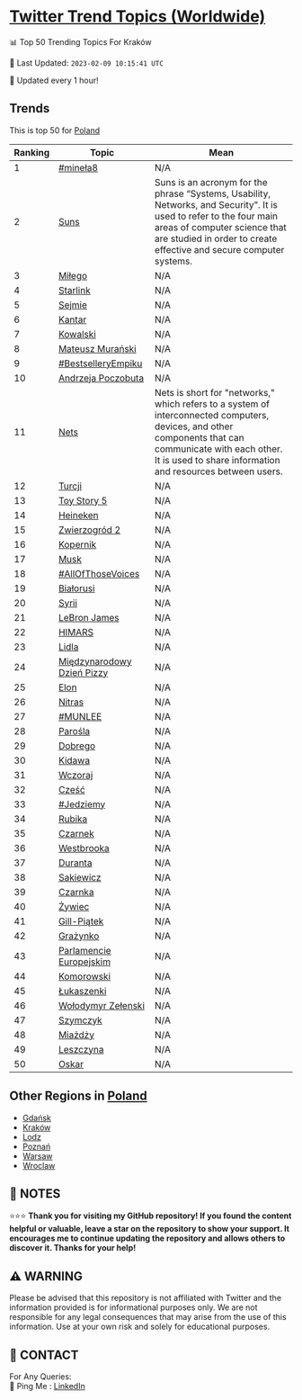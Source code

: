 [Twitter Trend Topics (Worldwide)](https://github.com/ErcinDedeoglu/Twitter-Trend-Topics)
==========


📊 Top 50 Trending Topics For Kraków

📆 Last Updated: `2023-02-09 10:15:41 UTC`

🔧 Updated every 1 hour!


## Trends

This is top 50 for [Poland](</Poland>)

| Ranking | Topic | Mean |
| ------- | ------------ | ------------ |
| 1 | [#mineła8](http://twitter.com/search?q=%23mine%c5%82a8) | N/A |
| 2 | [Suns](http://twitter.com/search?q=Suns) | Suns is an acronym for the phrase “Systems, Usability, Networks, and Security”. It is used to refer to the four main areas of computer science that are studied in order to create effective and secure computer systems. |
| 3 | [Miłego](http://twitter.com/search?q=Mi%c5%82ego) | N/A |
| 4 | [Starlink](http://twitter.com/search?q=Starlink) | N/A |
| 5 | [Sejmie](http://twitter.com/search?q=Sejmie) | N/A |
| 6 | [Kantar](http://twitter.com/search?q=Kantar) | N/A |
| 7 | [Kowalski](http://twitter.com/search?q=Kowalski) | N/A |
| 8 | [Mateusz Murański](http://twitter.com/search?q=Mateusz+Mura%c5%84ski) | N/A |
| 9 | [#BestselleryEmpiku](http://twitter.com/search?q=%23BestselleryEmpiku) | N/A |
| 10 | [Andrzeja Poczobuta](http://twitter.com/search?q=Andrzeja+Poczobuta) | N/A |
| 11 | [Nets](http://twitter.com/search?q=Nets) | Nets is short for "networks," which refers to a system of interconnected computers, devices, and other components that can communicate with each other. It is used to share information and resources between users. |
| 12 | [Turcji](http://twitter.com/search?q=Turcji) | N/A |
| 13 | [Toy Story 5](http://twitter.com/search?q=Toy+Story+5) | N/A |
| 14 | [Heineken](http://twitter.com/search?q=Heineken) | N/A |
| 15 | [Zwierzogród 2](http://twitter.com/search?q=Zwierzogr%c3%b3d+2) | N/A |
| 16 | [Kopernik](http://twitter.com/search?q=Kopernik) | N/A |
| 17 | [Musk](http://twitter.com/search?q=Musk) | N/A |
| 18 | [#AllOfThoseVoices](http://twitter.com/search?q=%23AllOfThoseVoices) | N/A |
| 19 | [Białorusi](http://twitter.com/search?q=Bia%c5%82orusi) | N/A |
| 20 | [Syrii](http://twitter.com/search?q=Syrii) | N/A |
| 21 | [LeBron James](http://twitter.com/search?q=LeBron+James) | N/A |
| 22 | [HIMARS](http://twitter.com/search?q=HIMARS) | N/A |
| 23 | [Lidla](http://twitter.com/search?q=Lidla) | N/A |
| 24 | [Międzynarodowy Dzień Pizzy](http://twitter.com/search?q=Mi%c4%99dzynarodowy+Dzie%c5%84+Pizzy) | N/A |
| 25 | [Elon](http://twitter.com/search?q=Elon) | N/A |
| 26 | [Nitras](http://twitter.com/search?q=Nitras) | N/A |
| 27 | [#MUNLEE](http://twitter.com/search?q=%23MUNLEE) | N/A |
| 28 | [Parośla](http://twitter.com/search?q=Paro%c5%9bla) | N/A |
| 29 | [Dobrego](http://twitter.com/search?q=Dobrego) | N/A |
| 30 | [Kidawa](http://twitter.com/search?q=Kidawa) | N/A |
| 31 | [Wczoraj](http://twitter.com/search?q=Wczoraj) | N/A |
| 32 | [Cześć](http://twitter.com/search?q=Cze%c5%9b%c4%87) | N/A |
| 33 | [#Jedziemy](http://twitter.com/search?q=%23Jedziemy) | N/A |
| 34 | [Rubika](http://twitter.com/search?q=Rubika) | N/A |
| 35 | [Czarnek](http://twitter.com/search?q=Czarnek) | N/A |
| 36 | [Westbrooka](http://twitter.com/search?q=Westbrooka) | N/A |
| 37 | [Duranta](http://twitter.com/search?q=Duranta) | N/A |
| 38 | [Sakiewicz](http://twitter.com/search?q=Sakiewicz) | N/A |
| 39 | [Czarnka](http://twitter.com/search?q=Czarnka) | N/A |
| 40 | [Żywiec](http://twitter.com/search?q=%c5%bbywiec) | N/A |
| 41 | [Gill-Piątek](http://twitter.com/search?q=Gill-Pi%c4%85tek) | N/A |
| 42 | [Grażynko](http://twitter.com/search?q=Gra%c5%bcynko) | N/A |
| 43 | [Parlamencie Europejskim](http://twitter.com/search?q=Parlamencie+Europejskim) | N/A |
| 44 | [Komorowski](http://twitter.com/search?q=Komorowski) | N/A |
| 45 | [Łukaszenki](http://twitter.com/search?q=%c5%81ukaszenki) | N/A |
| 46 | [Wołodymyr Zełenski](http://twitter.com/search?q=Wo%c5%82odymyr+Ze%c5%82enski) | N/A |
| 47 | [Szymczyk](http://twitter.com/search?q=Szymczyk) | N/A |
| 48 | [Miażdży](http://twitter.com/search?q=Mia%c5%bcd%c5%bcy) | N/A |
| 49 | [Leszczyna](http://twitter.com/search?q=Leszczyna) | N/A |
| 50 | [Oskar](http://twitter.com/search?q=Oskar) | N/A |



## Other Regions in [Poland](</Poland>)

* [Gdańsk](</Poland/Gdańsk.md>)
* [Kraków](</Poland/Kraków.md>)
* [Lodz](</Poland/Lodz.md>)
* [Poznań](</Poland/Poznań.md>)
* [Warsaw](</Poland/Warsaw.md>)
* [Wroclaw](</Poland/Wroclaw.md>)



## 📝 NOTES

⭐⭐⭐ **Thank you for visiting my GitHub repository! If you found the content helpful or valuable, leave a star on the repository to show your support. It encourages me to continue updating the repository and allows others to discover it. Thanks for your help!**


## ⚠️ WARNING

Please be advised that this repository is not affiliated with Twitter and the information provided is for informational purposes only. We are not responsible for any legal consequences that may arise from the use of this information. Use at your own risk and solely for educational purposes.


## 📨 CONTACT

 For Any Queries:  
            🏓 Ping Me : [LinkedIn](https://www.linkedin.com/in/ercindedeoglu/)
